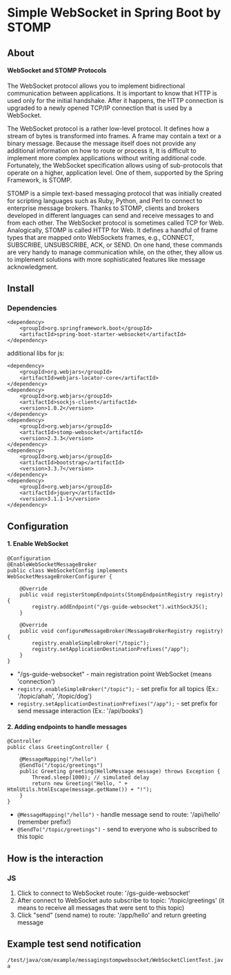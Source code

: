 # Simple WebSocket in Spring Boot by STOMP

## About

#### WebSocket and STOMP Protocols

The WebSocket protocol allows you to implement bidirectional communication 
between applications. It is important to know that HTTP is used only for the 
initial handshake. After it happens, the HTTP connection is upgraded to a 
newly opened TCP/IP connection that is used by a WebSocket.
  
The WebSocket protocol is a rather low-level protocol. It defines how a stream 
of bytes is transformed into frames. A frame may contain a text or a binary 
message. Because the message itself does not provide any additional information 
on how to route or process it, It is difficult to implement more complex 
applications without writing additional code. Fortunately, the WebSocket 
specification allows using of sub-protocols that operate on a higher, 
application level. One of them, supported by the Spring Framework, is STOMP.
  
STOMP is a simple text-based messaging protocol that was initially created 
for scripting languages such as Ruby, Python, and Perl to connect to 
enterprise message brokers. Thanks to STOMP, clients and brokers developed 
in different languages can send and receive messages to and from each other. 
The WebSocket protocol is sometimes called TCP for Web. Analogically, 
STOMP is called HTTP for Web. It defines a handful of frame types that 
are mapped onto WebSockets frames, e.g., CONNECT, SUBSCRIBE, UNSUBSCRIBE, 
ACK, or SEND. On one hand, these commands are very handy to manage 
communication while, on the other, they allow us to implement solutions 
with more sophisticated features like message acknowledgment.

## Install

### Dependencies
```
<dependency>
    <groupId>org.springframework.boot</groupId>
    <artifactId>spring-boot-starter-websocket</artifactId>
</dependency>
```

additional libs for js:
```
<dependency>
    <groupId>org.webjars</groupId>
    <artifactId>webjars-locator-core</artifactId>
</dependency>
<dependency>
    <groupId>org.webjars</groupId>
    <artifactId>sockjs-client</artifactId>
    <version>1.0.2</version>
</dependency>
<dependency>
    <groupId>org.webjars</groupId>
    <artifactId>stomp-websocket</artifactId>
    <version>2.3.3</version>
</dependency>
<dependency>
    <groupId>org.webjars</groupId>
    <artifactId>bootstrap</artifactId>
    <version>3.3.7</version>
</dependency>
<dependency>
    <groupId>org.webjars</groupId>
    <artifactId>jquery</artifactId>
    <version>3.1.1-1</version>
</dependency>
```

## Configuration

#### 1. Enable WebSocket
```
@Configuration
@EnableWebSocketMessageBroker
public class WebSocketConfig implements WebSocketMessageBrokerConfigurer {

    @Override
    public void registerStompEndpoints(StompEndpointRegistry registry) {
        registry.addEndpoint("/gs-guide-websocket").withSockJS();
    }

    @Override
    public void configureMessageBroker(MessageBrokerRegistry registry) {
        registry.enableSimpleBroker("/topic");
        registry.setApplicationDestinationPrefixes("/app");
    }
}
```

* "/gs-guide-websocket" - main registration point WebSocket (means 'connection')
* `registry.enableSimpleBroker("/topic");` - set prefix for all topics (Ex.: '/topic/ahah', '/topic/dog')
* `registry.setApplicationDestinationPrefixes("/app");` - set prefix for send message interaction (Ex.: '/api/books')

#### 2. Adding endpoints to handle messages

```
@Controller
public class GreetingController {

    @MessageMapping("/hello")
    @SendTo("/topic/greetings")
    public Greeting greeting(HelloMessage message) throws Exception {
        Thread.sleep(1000); // simulated delay
        return new Greeting("Hello, " + HtmlUtils.htmlEscape(message.getName()) + "!");
    }
}
```

* `@MessageMapping("/hello")` - handle message send to route: '/api/hello' (remember prefix!)
* `@SendTo("/topic/greetings")` - send to everyone who is subscribed to this topic

## How is the interaction

### JS
1. Click to connect to WebSocket route: '/gs-guide-websocket'
2. After connect to WebSocket auto subscribe to topic: '/topic/greetings' (it means to receive all messages that were sent to this topic)
3. Click "send" (send name) to route: '/app/hello' and return greeting message

## Example test send notification

`/test/java/com/example/messagingstompwebsocket/WebSocketClientTest.java`